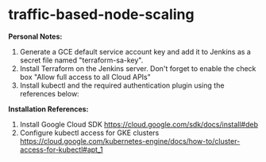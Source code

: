 # traffic-based-node-scaling

**Personal Notes:**
1. Generate a GCE default service account key and add it to Jenkins as a secret file named "terraform-sa-key".
2. Install Terraform on the Jenkins server. Don't forget to enable the check box "Allow full access to all Cloud APIs"
3. Install kubectl and the required authentication plugin using the references below:

**Installation References:**
1. Install Google Cloud SDK https://cloud.google.com/sdk/docs/install#deb
2. Configure kubectl access for GKE clusters https://cloud.google.com/kubernetes-engine/docs/how-to/cluster-access-for-kubectl#apt_1
